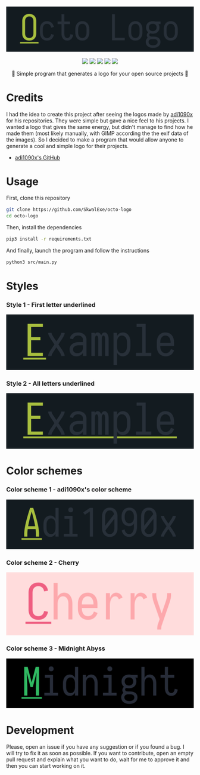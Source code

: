 <p align="center">
  <img src="assets/logo.png">
</p>

<p align="center">
  <img src="https://img.shields.io/github/license/SkwalExe/octo-logo?style=for-the-badge">
  <img src="https://img.shields.io/github/stars/SkwalExe/octo-logo?style=for-the-badge">
  <img src="https://img.shields.io/github/issues/SkwalExe/octo-logo?color=blueviolet&style=for-the-badge">
  <img src="https://img.shields.io/github/forks/SkwalExe/octo-logo?color=teal&style=for-the-badge">
  <img src="https://img.shields.io/github/issues-pr/SkwalExe/octo-logo?color=tomato&style=for-the-badge">

</p>

<p align="center">💠 Simple program that generates a logo for your open source projects 💠</p>

# Credits

I had the idea to create this project after seeing the logos made by [adi1090x](https://github.com/adi1090x) for his repositories. They were simple but gave a nice feel to his projects. I wanted a logo that gives the same energy, but didn't manage to find how he made them (most likely manually, with GIMP according the the exif data of the images). So I decided to make a program that would allow anyone to generate a cool and simple logo for their projects.

- [adi1090x's GitHub](https://github.com/adi1090x)

# Usage

First, clone this repository

```bash
git clone https://github.com/SkwalExe/octo-logo
cd octo-logo
```

Then, install the dependencies

```bash
pip3 install -r requirements.txt
```

And finally, launch the program and follow the instructions

```bash
python3 src/main.py
```

# Styles

### Style 1 - First letter underlined

<p align="center">
  <img src="assets/style1.png">
</p>


### Style 2 - All letters underlined

<p align="center">
  <img src="assets/style2.png">
</p>

# Color schemes

### Color scheme 1 - adi1090x's color scheme

<p align="center">
  <img src="assets/color1.png">
</p>

### Color scheme 2 - Cherry

<p align="center">
  <img src="assets/color2.png">
</p>

### Color scheme 3 - Midnight Abyss

<p align="center">
  <img src="assets/color3.png">
</p>

# Development

Please, open an issue if you have any suggestion or if you found a bug. I will try to fix it as soon as possible. If you want to contribute, open an empty pull request and explain what you want to do, wait for me to approve it and then you can start working on it.
